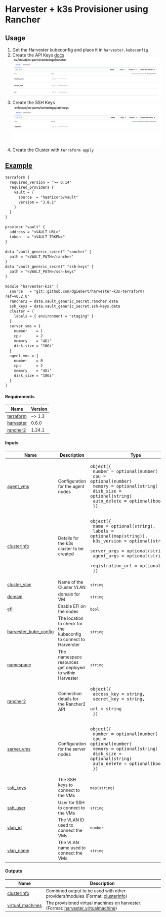 # Harvester + k3s Provisioner using Rancher

<!-- BEGIN_TF_DOCS -->
## Usage

1. Get the Harvester kubeconfig and place it in `harvester.kubeconfig`
2. Create the API Keys [docs](https://docs.ranchermanager.rancher.io/reference-guides/user-settings/api-keys)
   ![](/docs/rancher.png)
3. Create the SSH Keys
   ![](/docs/ssh-keys.png)
4. Create the Cluster with `terraform apply`

## [Example](docs/example.tf)

```hcl
terraform {
  required_version = ">= 0.14"
  required_providers {
    vault = {
      source  = "hashicorp/vault"
      version = "3.8.1"
    }
  }
}

provider "vault" {
  address = "<VAULT_URL>"
  token   = "<VAULT_TOKEN>"
}

data "vault_generic_secret" "rancher" {
  path = "<VAULT_PATH>/rancher"
}
data "vault_generic_secret" "ssh-keys" {
  path = "<VAULT_PATH>/ssh-keys"
}

module "harvester-k3s" {
  source   = "git::github.com/dgiebert/harvester-k3s-terraform?ref=v0.2.0"
  rancher2 = data.vault_generic_secret.rancher.data
  ssh_keys = data.vault_generic_secret.ssh-keys.data
  cluster = {
    labels = { environment = "staging" }
  }
  server_vms = {
    number    = 1
    cpu       = 2
    memory    = "4Gi"
    disk_size = "10Gi"
  }
  agent_vms = {
    number    = 0
    cpu       = 2
    memory    = "4Gi"
    disk_size = "10Gi"
  }
}
```

#### Requirements

| Name | Version |
|------|---------|
| <a name="requirement_terraform"></a> [terraform](#requirement_terraform) | ~> 1.3 |
| <a name="requirement_harvester"></a> [harvester](#requirement_harvester) | 0.6.0 |
| <a name="requirement_rancher2"></a> [rancher2](#requirement_rancher2) | 1.24.1 |

#### Inputs

| Name | Description | Type |
|------|-------------|------|
| <a name="input_agent_vms"></a> [agent_vms](#input_agent_vms) | Configuration for the agent nodes | <pre>object({<br>    number      = optional(number)<br>    cpu         = optional(number)<br>    memory      = optional(string)<br>    disk_size   = optional(string)<br>    auto_delete = optional(bool)<br>  })</pre> |
| <a name="input_clusterInfo"></a> [clusterInfo](#input_clusterInfo) | Details for the k3s cluster to be created | <pre>object({<br>    name             = optional(string),<br>    labels           = optional(map(string)),<br>    k3s_version      = optional(string),<br>    server_args      = optional(string),<br>    agent_args       = optional(string),<br>    registration_url = optional(string)<br>  })</pre> |
| <a name="input_cluster_vlan"></a> [cluster_vlan](#input_cluster_vlan) | Name of the Cluster VLAN | `string` |
| <a name="input_domain"></a> [domain](#input_domain) | domain for VM | `string` |
| <a name="input_efi"></a> [efi](#input_efi) | Enable EFI on the nodes | `bool` |
| <a name="input_harvester_kube_config"></a> [harvester_kube_config](#input_harvester_kube_config) | The location to check for the kubeconfig to connect to Harverster | `string` |
| <a name="input_namespace"></a> [namespace](#input_namespace) | The namespace resources get deployed to within Harvester | `string` |
| <a name="input_rancher2"></a> [rancher2](#input_rancher2) | Connection details for the Rancher2 API | <pre>object({<br>    access_key = string,<br>    secret_key = string,<br>    url        = string<br>  })</pre> |
| <a name="input_server_vms"></a> [server_vms](#input_server_vms) | Configuration for the server nodes | <pre>object({<br>    number      = optional(number)<br>    cpu         = optional(number)<br>    memory      = optional(string)<br>    disk_size   = optional(string)<br>    auto_delete = optional(bool)<br>  })</pre> |
| <a name="input_ssh_keys"></a> [ssh_keys](#input_ssh_keys) | The SSH keys to connect to the VMs | `map(string)` |
| <a name="input_ssh_user"></a> [ssh_user](#input_ssh_user) | User for SSH to connect to the VMs | `string` |
| <a name="input_vlan_id"></a> [vlan_id](#input_vlan_id) | The VLAN ID used to connect the VMs | `number` |
| <a name="input_vlan_name"></a> [vlan_name](#input_vlan_name) | The VLAN name used to connect the VMs | `string` |

#### Outputs

| Name | Description |
|------|-------------|
| <a name="output_clusterInfo"></a> [clusterInfo](#output_clusterInfo) | Combined output to be used with other providers/modules (Format: [clusterInfo](#input_clusterInfo)) |
| <a name="output_virtual_machines"></a> [virtual_machines](#output_virtual_machines) | The provisioned virtual machines on harvester. (Format: [harvester_virtualmachine](https://registry.terraform.io/providers/harvester/harvester/latest/docs/data-sources/virtualmachine)) |
<!-- END_TF_DOCS -->
